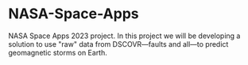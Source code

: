 # NASA-Space-Apps
NASA Space Apps 2023 project. In this project we will be developing a solution to use "raw" data from DSCOVR—faults and all—to predict geomagnetic storms on Earth.
